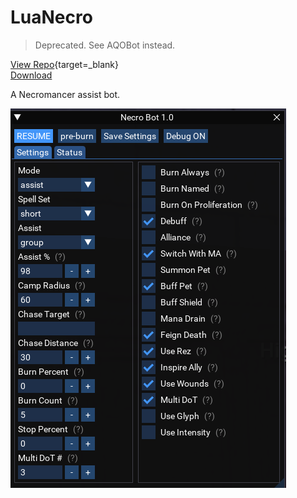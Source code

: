 # LuaNecro

> Deprecated. See AQOBot instead.

[View Repo](https://gitlab.com/aquietone/luanecro){target=_blank}  
[Download](https://gitlab.com/aquietone/luanecro/-/archive/main/luanecro-main.zip)  

A Necromancer assist bot. 

![](../images/luanecro.png)